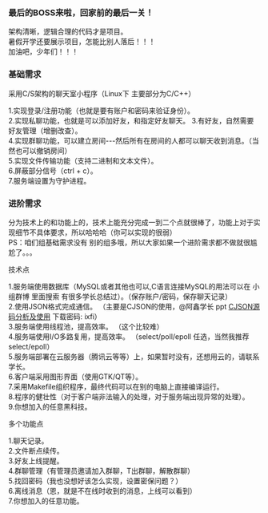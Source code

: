 ### 最后的BOSS来啦，回家前的最后一关！

架构清晰，逻辑合理的代码才是项目。  
暑假开学还要展示项目，怎能比别人落后！！！  
加油吧，少年们！！！  

### 基础需求 

采用C/S架构的聊天室小程序（Linux下 主要部分为C/C++）  

1.实现登录/注册功能（也就是要有账户和密码来验证身份）。  
2.实现私聊功能，也就是可以添加好友，和指定好友聊天。
3.有好友，自然需要好友管理（增删改查）。  
4.实现群聊功能，可以建立房间---然后所有在房间的人都可以聊天收到消息。（当然也可以撤销房间）  
5.实现文件传输功能（支持二进制和文本文件）。  
6.屏蔽部分信号（ctrl + c）。  
7.服务端设置为守护进程。  

### 进阶需求

分为技术上的和功能上的，技术上能充分完成一到二个点就很棒了，功能上对于实现细节不具体要求，所以哈哈哈（你可以实现的很弱）  
PS：咱们组基础需求没有 别的组多哦，所以大家如果一个进阶需求都不做就很尴尬了。。。  

技术点  

1.服务端使用数据库（MySQL或者其他也可以,C语言连接MySQL的用法可以在 小组群博 里面搜索 有很多学长总结过）。（保存账户/密码，保存聊天记录）  
2.使用JSON格式完成通信。 （主要是CJSON的使用，@阿鑫学长 ppt [CJSON源码分析及使用](https://pan.baidu.com/s/1hsglpbu) 下载密码: ixfi）  
3.服务端使用线程池，提高效率。 （这个比较难）  
4.服务端使用I/O多路复用，提高效率。 （select/poll/epoll 任选，当然我推荐select/epoll）  
5.服务端部署在云服务器（腾讯云等等）上，如果暂时没有，还想用云的，请联系学长。  
6.客户端采用图形界面（使用GTK/QT等）。  
7.采用Makefile组织程序，最终代码可以在别的电脑上直接编译运行。  
8.程序的健壮性（对于客户端非法输入的处理，对于服务端出现异常的处理）。  
9.你想加入的任意黑科技。  

多个功能点  

1.聊天记录。  
2.文件断点续传。  
3.好友上线提醒。  
4.群聊管理（有管理员邀请加入群聊，T出群聊，解散群聊）  
5.找回密码（我也没想好该怎么实现，设置密保问题？）  
6.离线消息（恩，就是不在线时收到的消息，上线可以看到）  
7.你想加入的任意功能。  
